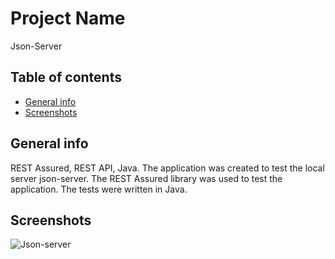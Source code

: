 # Project Name 
Json-Server

## Table of contents
* [General info](#general-info)
* [Screenshots](#screenshots)

## General info
REST Assured, REST API, Java. The application was created to test the local server json-server. The REST Assured library was used to test the application. The tests were written in Java.

## Screenshots
![Json-server](https://github.com/lukaszwojtala1997/Google-Maps-API/assets/75620370/e9074653-a10f-4b27-8de3-d3ff29b68d6b)
